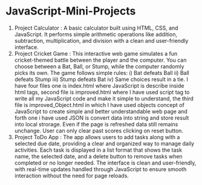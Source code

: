 # JavaScript-Mini-Projects
1) Project Calculator : A basic calculator built using HTML, CSS, and JavaScript. It performs simple arithmetic operations like addition, subtraction, multiplication, and division with a clean and user-friendly interface.
2) Project Cricket Game : This interactive web game simulates a fun cricket-themed battle between the player and the computer. You can choose between a Bat, Ball, or Stump, while the computer randomly picks its own. The game follows simple rules: i) Bat defeats Ball  ii) Ball defeats Stump  iii) Stump defeats Bat  iv) Same choices result in a tie. I have four files one is index.html where JavaScript is describe inside html tags, second file is improved.html where I have used script tag to write all my JavaScript code and make it simple to understand, the third file is improved_Object.html in which I have used objects concept of JavaScript to create simple and better understandable web page and forth one i have used JSON is convert data into string and store result into local strorage. Even if the page is refreshed data still remains unchange. User can only clear past scores clicking on reset button.
3) Project ToDo App : The app allows users to add tasks along with a selected due date, providing a clear and organized way to manage daily activities. Each task is displayed in a list format that shows the task name, the selected date, and a delete button to remove tasks when completed or no longer needed. The interface is clean and user-friendly, with real-time updates handled through JavaScript to ensure smooth interaction without the need for page reloads.
